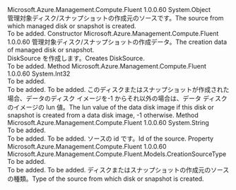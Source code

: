 <Type Name="CreationSource" FullName="Microsoft.Azure.Management.Compute.Fluent.Models.CreationSource">
  <TypeSignature Language="C#" Value="public class CreationSource" />
  <TypeSignature Language="ILAsm" Value=".class public auto ansi beforefieldinit CreationSource extends System.Object" />
  <TypeSignature Language="DocId" Value="T:Microsoft.Azure.Management.Compute.Fluent.Models.CreationSource" />
  <TypeSignature Language="VB.NET" Value="Public Class CreationSource" />
  <TypeSignature Language="F#" Value="type CreationSource = class" />
  <AssemblyInfo>
    <AssemblyName>Microsoft.Azure.Management.Compute.Fluent</AssemblyName>
    <AssemblyVersion>1.0.0.60</AssemblyVersion>
  </AssemblyInfo>
  <Base>
    <BaseTypeName>System.Object</BaseTypeName>
  </Base>
  <Interfaces />
  <Docs>
    <summary>
             <span data-ttu-id="2655c-101">管理対象ディスク/スナップショットの作成元のソースです。</span><span class="sxs-lookup"><span data-stu-id="2655c-101">The source from which managed disk or snapshot is created.</span></span>
             </summary>
    <remarks>To be added.</remarks>
  </Docs>
  <Members>
    <Member MemberName=".ctor">
      <MemberSignature Language="C#" Value="public CreationSource (Microsoft.Azure.Management.Compute.Fluent.Models.CreationData creationData);" />
      <MemberSignature Language="ILAsm" Value=".method public hidebysig specialname rtspecialname instance void .ctor(class Microsoft.Azure.Management.Compute.Fluent.Models.CreationData creationData) cil managed" />
      <MemberSignature Language="DocId" Value="M:Microsoft.Azure.Management.Compute.Fluent.Models.CreationSource.#ctor(Microsoft.Azure.Management.Compute.Fluent.Models.CreationData)" />
      <MemberSignature Language="F#" Value="new Microsoft.Azure.Management.Compute.Fluent.Models.CreationSource : Microsoft.Azure.Management.Compute.Fluent.Models.CreationData -&gt; Microsoft.Azure.Management.Compute.Fluent.Models.CreationSource" Usage="new Microsoft.Azure.Management.Compute.Fluent.Models.CreationSource creationData" />
      <MemberType>Constructor</MemberType>
      <AssemblyInfo>
        <AssemblyName>Microsoft.Azure.Management.Compute.Fluent</AssemblyName>
        <AssemblyVersion>1.0.0.60</AssemblyVersion>
      </AssemblyInfo>
      <Parameters>
        <Parameter Name="creationData" Type="Microsoft.Azure.Management.Compute.Fluent.Models.CreationData" />
      </Parameters>
      <Docs>
        <param name="creationData"><span data-ttu-id="2655c-102">管理対象ディスク/スナップショットの作成データ。</span><span class="sxs-lookup"><span data-stu-id="2655c-102">The creation data of managed disk or snapshot.</span></span></param>
        <summary>
             <span data-ttu-id="2655c-103">DiskSource を作成します。</span><span class="sxs-lookup"><span data-stu-id="2655c-103">Creates DiskSource.</span></span>
             </summary>
        <remarks>To be added.</remarks>
      </Docs>
    </Member>
    <Member MemberName="SourceDataDiskImageLun">
      <MemberSignature Language="C#" Value="public int SourceDataDiskImageLun ();" />
      <MemberSignature Language="ILAsm" Value=".method public hidebysig instance int32 SourceDataDiskImageLun() cil managed" />
      <MemberSignature Language="DocId" Value="M:Microsoft.Azure.Management.Compute.Fluent.Models.CreationSource.SourceDataDiskImageLun" />
      <MemberSignature Language="VB.NET" Value="Public Function SourceDataDiskImageLun () As Integer" />
      <MemberSignature Language="F#" Value="member this.SourceDataDiskImageLun : unit -&gt; int" Usage="creationSource.SourceDataDiskImageLun " />
      <MemberType>Method</MemberType>
      <AssemblyInfo>
        <AssemblyName>Microsoft.Azure.Management.Compute.Fluent</AssemblyName>
        <AssemblyVersion>1.0.0.60</AssemblyVersion>
      </AssemblyInfo>
      <ReturnValue>
        <ReturnType>System.Int32</ReturnType>
      </ReturnValue>
      <Parameters />
      <Docs>
        <summary>To be added.</summary>
        <returns>To be added.</returns>
        <remarks>To be added.</remarks>
        <return>
             <span data-ttu-id="2655c-104">このディスクまたはスナップショットが作成された場合、データのディスク イメージを-1 からそれ以外の場合は、データ ディスクのイメージの lun 値。</span><span class="sxs-lookup"><span data-stu-id="2655c-104">The lun value of the data disk image if this disk or snapshot is created from a data disk image, -1 otherwise.</span></span>
             </return>
      </Docs>
    </Member>
    <Member MemberName="SourceId">
      <MemberSignature Language="C#" Value="public string SourceId ();" />
      <MemberSignature Language="ILAsm" Value=".method public hidebysig instance string SourceId() cil managed" />
      <MemberSignature Language="DocId" Value="M:Microsoft.Azure.Management.Compute.Fluent.Models.CreationSource.SourceId" />
      <MemberSignature Language="VB.NET" Value="Public Function SourceId () As String" />
      <MemberSignature Language="F#" Value="member this.SourceId : unit -&gt; string" Usage="creationSource.SourceId " />
      <MemberType>Method</MemberType>
      <AssemblyInfo>
        <AssemblyName>Microsoft.Azure.Management.Compute.Fluent</AssemblyName>
        <AssemblyVersion>1.0.0.60</AssemblyVersion>
      </AssemblyInfo>
      <ReturnValue>
        <ReturnType>System.String</ReturnType>
      </ReturnValue>
      <Parameters />
      <Docs>
        <summary>To be added.</summary>
        <returns>To be added.</returns>
        <remarks>To be added.</remarks>
        <return><span data-ttu-id="2655c-105">ソースの id です。</span><span class="sxs-lookup"><span data-stu-id="2655c-105">Id of the source.</span></span></return>
      </Docs>
    </Member>
    <Member MemberName="Type">
      <MemberSignature Language="C#" Value="public Microsoft.Azure.Management.Compute.Fluent.Models.CreationSourceType Type { get; }" />
      <MemberSignature Language="ILAsm" Value=".property instance valuetype Microsoft.Azure.Management.Compute.Fluent.Models.CreationSourceType Type" />
      <MemberSignature Language="DocId" Value="P:Microsoft.Azure.Management.Compute.Fluent.Models.CreationSource.Type" />
      <MemberSignature Language="VB.NET" Value="Public ReadOnly Property Type As CreationSourceType" />
      <MemberSignature Language="F#" Value="member this.Type : Microsoft.Azure.Management.Compute.Fluent.Models.CreationSourceType" Usage="Microsoft.Azure.Management.Compute.Fluent.Models.CreationSource.Type" />
      <MemberType>Property</MemberType>
      <AssemblyInfo>
        <AssemblyName>Microsoft.Azure.Management.Compute.Fluent</AssemblyName>
        <AssemblyVersion>1.0.0.60</AssemblyVersion>
      </AssemblyInfo>
      <ReturnValue>
        <ReturnType>Microsoft.Azure.Management.Compute.Fluent.Models.CreationSourceType</ReturnType>
      </ReturnValue>
      <Docs>
        <summary>To be added.</summary>
        <value>To be added.</value>
        <remarks>To be added.</remarks>
        <return><span data-ttu-id="2655c-106">ディスクまたはスナップショットの作成元のソースの種類。</span><span class="sxs-lookup"><span data-stu-id="2655c-106">Type of the source from which disk or snapshot is created.</span></span></return>
      </Docs>
    </Member>
  </Members>
</Type>